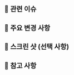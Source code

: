 ## 📌 관련 이슈
<!-- 코드를 추가/변경하게 된 이유 및 해결한 이슈 번호
ex) - Resolved #2 -->

## 🔑 주요 변경 사항
<!-- > 주요 구현 사항 -->

## 📸 스크린 샷 (선택 사항)

## 📖 참고 사항
